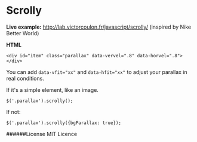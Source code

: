 Scrolly 
==============

**Live example:** http://lab.victorcoulon.fr/javascript/scrolly/ (inspired by Nike Better World)

**HTML**

    <div id="item" class="parallax" data-vervel=".8" data-horvel=".8"></div>

You can add ``data-vfit="xx"`` and ``data-hfit="xx"`` to adjust your parallax in real conditions.

If it's a simple element, like an image.
    
    $('.parallax').scrolly();

If not:

    $('.parallax').scrolly({bgParallax: true});
    
    
    
    
######License
MIT Licence
